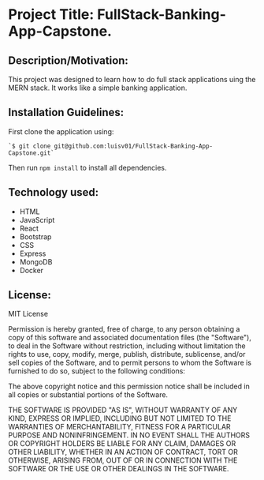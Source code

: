 # Project Title: FullStack-Banking-App-Capstone.

## Description/Motivation: 
This project was designed to learn how to do full stack applications uing the MERN stack. It works like a simple banking application.

## Installation Guidelines: 
First clone the application using:

    `$ git clone git@github.com:luisv01/FullStack-Banking-App-Capstone.git`

Then run `npm install` to install all dependencies.

## Technology used: 
- HTML
- JavaScript
- React
- Bootstrap
- CSS
- Express
- MongoDB
- Docker
    
## License: 
MIT License

Permission is hereby granted, free of charge, to any person obtaining a copy of this software and associated documentation files (the "Software"), to deal in the Software without restriction, including without limitation the rights to use, copy, modify, merge, publish, distribute, sublicense, and/or sell copies of the Software, and to permit persons to whom the Software is furnished to do so, subject to the following conditions:

The above copyright notice and this permission notice shall be included in all copies or substantial portions of the Software.

THE SOFTWARE IS PROVIDED "AS IS", WITHOUT WARRANTY OF ANY KIND, EXPRESS OR IMPLIED, INCLUDING BUT NOT LIMITED TO THE WARRANTIES OF MERCHANTABILITY, FITNESS FOR A PARTICULAR PURPOSE AND NONINFRINGEMENT. IN NO EVENT SHALL THE AUTHORS OR COPYRIGHT HOLDERS BE LIABLE FOR ANY CLAIM, DAMAGES OR OTHER LIABILITY, WHETHER IN AN ACTION OF CONTRACT, TORT OR OTHERWISE, ARISING FROM, OUT OF OR IN CONNECTION WITH THE SOFTWARE OR THE USE OR OTHER DEALINGS IN THE SOFTWARE.

